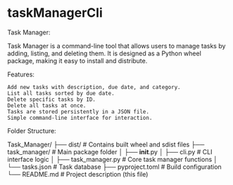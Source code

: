 # taskManagerCli
Task Manager:

Task Manager is a command-line tool that allows users to manage tasks by adding, listing, and deleting them. It is designed as a Python wheel package, making it easy to install and distribute.

Features:

    Add new tasks with description, due date, and category.
    List all tasks sorted by due date.
    Delete specific tasks by ID.
    Delete all tasks at once.
    Tasks are stored persistently in a JSON file.
    Simple command-line interface for interaction.

Folder Structure:

Task_Manager/
├── dist/                   # Contains built wheel and sdist files
├── task_manager/           # Main package folder
│   ├── __init__.py
│   ├── cli.py              # CLI interface logic
│   ├── task_manager.py     # Core task manager functions
│   └── tasks.json          # Task database
├── pyproject.toml          # Build configuration
└── README.md               # Project description (this file)
